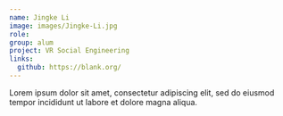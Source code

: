 ```yaml
---
name: Jingke Li
image: images/Jingke-Li.jpg
role: 
group: alum
project: VR Social Engineering 
links:
  github: https://blank.org/
---
```


Lorem ipsum dolor sit amet, consectetur adipiscing elit, sed do eiusmod tempor incididunt ut labore et dolore magna aliqua.
